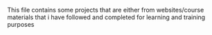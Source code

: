   This file contains some projects that are either from websites/course materials that i have followed and completed for learning and training purposes
  
